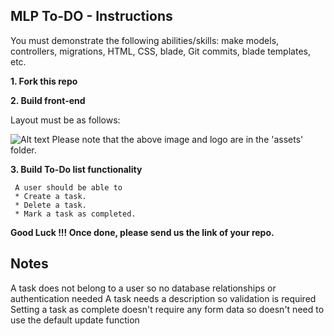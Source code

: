 ## MLP To-DO - Instructions

You must demonstrate the following abilities/skills: make models, controllers, migrations, HTML, CSS, blade, Git commits, blade templates, etc. 

**1. Fork this repo**

**2. Build front-end**

   Layout must be as follows:
   
   ![Alt text](assets/site-layout.png?raw=true "Title")
   Please note that the above image and logo are in the 'assets' folder.

**3. Build To-Do list functionality** 

     A user should be able to
     * Create a task.
     * Delete a task.
     * Mark a task as completed.
     

**Good Luck !!! Once done, please send us the link of your repo.**

## Notes

A task does not belong to a user so no database relationships or authentication needed
A task needs a description so validation is required
Setting a task as complete doesn't require any form data so doesn't need to use the default update function

